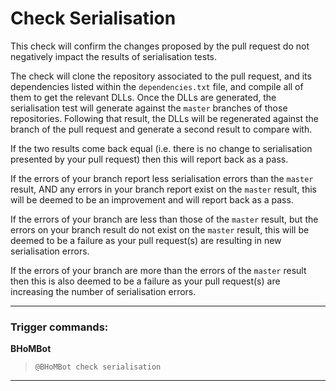 # Check Serialisation

This check will confirm the changes proposed by the pull request do not negatively impact the results of serialisation tests.

The check will clone the repository associated to the pull request, and its dependencies listed within the `dependencies.txt` file, and compile all of them to get the relevant DLLs. Once the DLLs are generated, the serialisation test will generate against the `master` branches of those repositories. Following that result, the DLLs will be regenerated against the branch of the pull request and generate a second result to compare with.

If the two results come back equal (i.e. there is no change to serialisation presented by your pull request) then this will report back as a pass.

If the errors of your branch report less serialisation errors than the `master` result, AND any errors in your branch report exist on the `master` result, this will be deemed to be an improvement and will report back as a pass.

If the errors of your branch are less than those of the `master` result, but the errors on your branch result do not exist on the `master` result, this will be deemed to be a failure as your pull request(s) are resulting in new serialisation errors.

If the errors of your branch are more than the errors of the `master` result then this is also deemed to be a failure as your pull request(s) are increasing the number of serialisation errors.

***

### Trigger commands:

**BHoMBot**
>`@BHoMBot check serialisation`

***